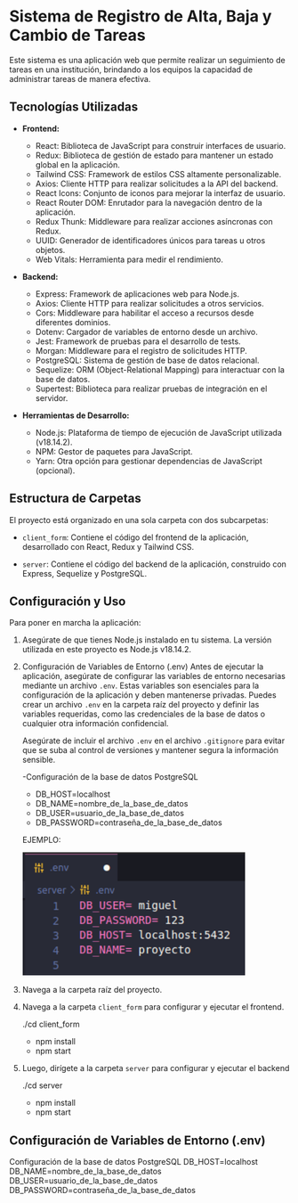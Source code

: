 # Sistema de Registro de Alta, Baja y Cambio de Tareas

Este sistema es una aplicación web que permite realizar un seguimiento de tareas en una institución, brindando a los equipos la capacidad de administrar tareas de manera efectiva.

## Tecnologías Utilizadas

- **Frontend:**

  - React: Biblioteca de JavaScript para construir interfaces de usuario.
  - Redux: Biblioteca de gestión de estado para mantener un estado global en la aplicación.
  - Tailwind CSS: Framework de estilos CSS altamente personalizable.
  - Axios: Cliente HTTP para realizar solicitudes a la API del backend.
  - React Icons: Conjunto de iconos para mejorar la interfaz de usuario.
  - React Router DOM: Enrutador para la navegación dentro de la aplicación.
  - Redux Thunk: Middleware para realizar acciones asíncronas con Redux.
  - UUID: Generador de identificadores únicos para tareas u otros objetos.
  - Web Vitals: Herramienta para medir el rendimiento.

- **Backend:**

  - Express: Framework de aplicaciones web para Node.js.
  - Axios: Cliente HTTP para realizar solicitudes a otros servicios.
  - Cors: Middleware para habilitar el acceso a recursos desde diferentes dominios.
  - Dotenv: Cargador de variables de entorno desde un archivo.
  - Jest: Framework de pruebas para el desarrollo de tests.
  - Morgan: Middleware para el registro de solicitudes HTTP.
  - PostgreSQL: Sistema de gestión de base de datos relacional.
  - Sequelize: ORM (Object-Relational Mapping) para interactuar con la base de datos.
  - Supertest: Biblioteca para realizar pruebas de integración en el servidor.

- **Herramientas de Desarrollo:**
  - Node.js: Plataforma de tiempo de ejecución de JavaScript utilizada (v18.14.2).
  - NPM: Gestor de paquetes para JavaScript.
  - Yarn: Otra opción para gestionar dependencias de JavaScript (opcional).

## Estructura de Carpetas

El proyecto está organizado en una sola carpeta con dos subcarpetas:

- `client_form`: Contiene el código del frontend de la aplicación, desarrollado con React, Redux y Tailwind CSS.

- `server`: Contiene el código del backend de la aplicación, construido con Express, Sequelize y PostgreSQL.

## Configuración y Uso

Para poner en marcha la aplicación:

1. Asegúrate de que tienes Node.js instalado en tu sistema. La versión utilizada en este proyecto es Node.js v18.14.2.

2. Configuración de Variables de Entorno (.env)
   Antes de ejecutar la aplicación, asegúrate de configurar las variables de entorno necesarias mediante un archivo `.env`. Estas variables son esenciales para la configuración de la aplicación y deben mantenerse privadas. Puedes crear un archivo `.env` en la carpeta raíz del proyecto y definir las variables requeridas, como las credenciales de la base de datos o cualquier otra información confidencial.

   Asegúrate de incluir el archivo `.env` en el archivo `.gitignore` para evitar que se suba al control de versiones y mantener segura la información sensible.

   -Configuración de la base de datos PostgreSQL

   - DB_HOST=localhost
   - DB_NAME=nombre_de_la_base_de_datos
   - DB_USER=usuario_de_la_base_de_datos
   - DB_PASSWORD=contraseña_de_la_base_de_datos

   EJEMPLO:

   <img src="./img/envConfiguration.png" width='400px'/><br>

3. Navega a la carpeta raíz del proyecto.

4. Navega a la carpeta `client_form` para configurar y ejecutar el frontend.

   ./cd client_form

   - npm install
   - npm start

5. Luego, dirígete a la carpeta `server` para configurar y ejecutar el backend

   ./cd server

   - npm install
   - npm start

## Configuración de Variables de Entorno (.env)

Configuración de la base de datos PostgreSQL
DB_HOST=localhost
DB_NAME=nombre_de_la_base_de_datos
DB_USER=usuario_de_la_base_de_datos
DB_PASSWORD=contraseña_de_la_base_de_datos
